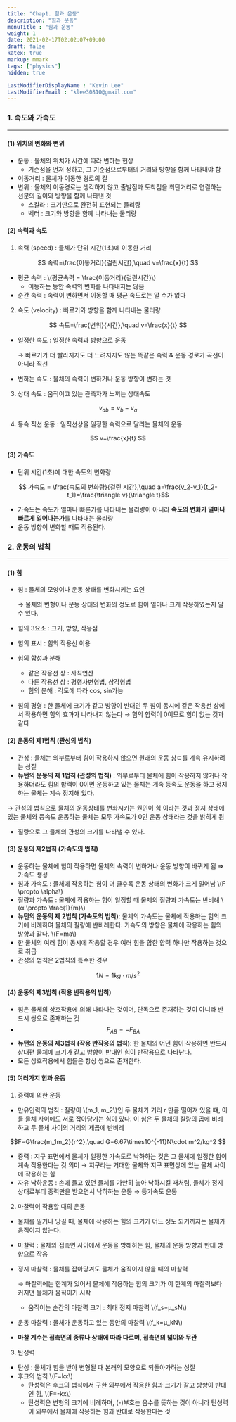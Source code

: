 ```yaml
---
title: "Chap1. 힘과 운동"
description: "힘과 운동"
menuTitle : "힘과 운동"
weight: 1
date: 2021-02-17T02:02:07+09:00
draft: false
katex: true
markup: mmark
tags: ["physics"]
hidden: true

LastModifierDisplayName : "Kevin Lee"
LastModifierEmail : "klee30810@gmail.com"
---
```


### 1. 속도와 가속도

---

#### (1) 위치의 변화와 변위

- 운동 : 물체의 위치가 시간에 따라 변하는 현상
  - 기준점을 먼저 정하고, 그 기준점으로부터의 거리와 방향을 함께 나타내야 함
- 이동거리 : 물체가 이동한 경로의 길
- 변위 : 물체의 이동경로는 생각하지 않고 출발점과 도착점을 최단거리로 연결하는 선분의 길이와 방향을 함께 나타낸 것
  - 스칼라 : 크기만으로 완전히 표현되는 물리량
  - 벡터 : 크기와 방향을 함께 나타내는 물리량



#### (2) 속력과 속도

1) 속력 (speed) : 물체가 단위 시간(1초)에 이동한 거리

$$ 속력=\frac{이동거리}{걸린시간},\quad v=\frac{x}{t} $$

- 평균 속력 : \\(평균속력 = \frac{이동거리}{걸린시간}\\)
  - 이동하는 동안 속력의 변화를 나타내지는 않음
- 순간 속력 : 속력이 변하면서 이동할 때 평균 속도로는 알 수가 없다

2) 속도 (velocity) : 빠르기와 방향을 함께 나타내는 물리량

$$ 속도=\frac{변위}{시간},\quad v=\frac{x}{t} $$

- 일정한 속도 : 일정한 속력과 방향으로 운동

  → 빠르기가 더 빨라지지도 더 느려지지도 않는 똑같은 속력 & 운동 경로가 곡선이 아니라 직선

- 변하는 속도 : 물체의 속력이 변하거나 운동 방향이 변하는 것

3) 상대 속도 : 움직이고 있는 관측자가 느끼는 상대속도

$$ v_{ab}=v_b-v_a $$

4) 등속 직선 운동 : 일직선상을 일정한 속력으로 달리는 물체의 운동

$$ v=\frac{x}{t} $$



#### (3) 가속도

- 단위 시간(1초)에 대한 속도의 변화량

$$ 가속도 = \frac{속도의 변화량}{걸린 시간},\quad a=\frac{v_2-v_1}{t_2-t_1}=\frac{\triangle v}{\triangle t}$$

- 가속도는 속도가 얼마나 빠른가를 나타내는 물리량이 아니라 **속도의 변화가 얼마나 빠르게 일어나는가**를 나타내는 물리량
- 운동 방향이 변화할 때도 적용된다.



### 2. 운동의 법칙

---

#### (1) 힘

- 힘 : 물체의 모양이나 운동 상태를 변화시키는 요인

  → 물체의 변형이나 운동 상태의 변화의 정도로 힘이 얼마나 크게 작용하였는지 알 수 있다.
  
- 힘의 3요소 : 크기, 방향, 작용점

- 힘의 표시 : 힘의 작용선 이용

- 힘의 합성과 분해 

  - 같은 작용선 상 : 사칙연산
  - 다른 작용선 상 : 평행사변형법, 삼각형법
  - 힘의 분해 : 각도에 따라 cos, sin가능

- 힘의 평형 : 한 물체에 크기가 같고 방향이 반대인 두 힘이 동시에 같은 작용선 상에서 작용하면 힘의 효과가 나타내지 않는다 → 힘의 합력이 0이므로 힘이 없는 것과 같다

#### (2) 운동의 제1법칙 (관성의 법칙)

- 관성 : 물체는 외부로부터 힘이 작용하지 않으면 원래의 운동 상ㅌ를 계속 유지하려는 성질
- **뉴턴의 운동의 제 1법칙 (관성의 법칙)** : 외부로부터 물체에 힘이 작용하지 않거나 작용하더라도 힘의 합력이 0이면 운동하고 있는 물체는 계속 등속도 운동을 하고 정지하는 물체는 계속 정지해 있다.

→ 관성의 법칙으로 물체의 운동상태를 변화시키는 원인이 힘 이라는 것과 정지 상태에 있는 물체와 등속도 운동하는 물체는 모두 가속도가 0인 운동 상태라는 것을 밝히게 됨

- 질량으로 그 물체의 관성의 크기를 나타낼 수 있다.

#### (3) 운동의 제2법칙 (가속도의 법칙)

- 운동하는 물체에 힘이 작용하면 물체의 속력이 변하거나 운동 방향이 바뀌게 됨 ⇒ 가속도 생성
- 힘과 가속도 : 물체에 작용하는 힘이 더 클수록 운동 상태의 변화가 크게 일어남 \\(F \propto \alpha\\)
- 질량과 가속도 : 물체에 작용하는 힘이 일정할 때 물체의 질량과 가속도는 반비례 \\(α \propto \frac{1}{m}\\)
- **뉴턴의 운동의 제 2법칙 (가속도의 법칙)**: 물체의 가속도는 물체에 작용하는 힘의 크기에 비례하여 물체의 질량에 반비례한다. 가속도의 방향은 물체에 작용하는 힘의 방향과 같다. \\(F=ma\\)
- 한 물체의 여러 힘이 동시에 작용할 경우 여러 힘을 합한 합력 하나만 작용하는 것으로 취급
- 관성의 법칙은 2법칙의 특수한 경우

$$ 1N=1kg\cdot m/s^2 $$

#### (4) 운동의 제3법칙 (작용 반작용의 법칙)

- 힘은 물체의 상호작용에 의해 나타나는 것이며, 단독으로 존재하는 것이 아니라 반드시 쌍으로 존재하는 것
- $$ F_{AB}=-F_{BA} $$
- **뉴턴의 운동의 제3법칙 (작용 반작용의 법칙)**: 한 물체의 어던 힘이 작용하면 반드시 상대편 물체에 크기가 같고 방향이 반대인 힘이 반작용으로 나타난다.
- 모든 상호작용에서 힘들은 항상 쌍으로 존재한다.

#### (5) 여러가지 힘과 운동

1) 중력에 의한 운동

- 만유인력의 법칙 : 질량이 \\(m_1, m_2\\)인 두 물체가 거리 r 만큼 떨어져 있을 떄, 이들 물체 사이에도 서로 잡아당기는 힘이 있다. 이 힘은 두 물체의 질량의 곱에 비례하고 두 물체 사이의 거리의 제곱에 반비례

$$F=G\frac{m_1m_2}{r^2},\quad G=6.67\times10^{-11}N\cdot m^2/kg^2 $$

- 중력 : 지구 표면에서 물체가 일정한 가속도로 낙하하는 것은 그 물체에 일정한 힘이 계속 작용한다는 것 의미 → 지구라는 거대한 물체와 지구 표면상에 있는 물체 사이에 작용하는 힘
- 자유 낙하운동 : 손에 들고 있던 물체를 가만히 놓아 낙하시킬 때처럼, 물체가 정지 상태로부터 중력만을 받으면서 낙하하는 운동 → 등가속도 운동

2) 마찰력이 작용할 때의 운동

- 물체를 밀거나 당길 때, 물체에 작용하는 힘의 크기가 어느 정도 되기까지는 물체가 움직이지 않는다.

- 마찰력 : 물체와 접촉면 사이에서 운동을 방해하는 힘, 물체의 운동 방향과 반대 방향으로 작용

- 정지 마찰력 : 물체를 잡아당겨도 물체가 움직이지 않을 때의 마찰력

  → 마찰력에는 한계가 있어서 물체에 작용하는 힘의 크기가 이 한계의 마찰력보다 커지면 물체가 움직이기 시작

  - 움직이는 순간의 마찰력 크기 : 최대 정지 마찰력 \\(f_s=μ_sN\\)

- 운동 마찰력 : 물체가 운동하고 있는 동안의 마찰력 \\(f_k=μ_kN\\)

- **마찰 계수는 접촉면의 종류나 상태에 따라 다르며, 접촉면의 넓이와 무관**

3) 탄성력

- 탄성 : 물체가 힘을 받아 변형될 때 본래의 모양으로 되돌아가려는 성질
- 후크의 법칙 \\(F=kx\\)
  - 탄성력은 후크의 법칙에서 구한 외부에서 작용한 힘과 크기가 같고 방향이 반대인 힘, \\(F=-kx\\)
  - 탄성력은 변형의 크기에 비례하며, (-)부호는 음수를 뜻하는 것이 아니라 탄성력이 외부에서 물체에 작용하는 힘과 반대로 작용한다는 것











